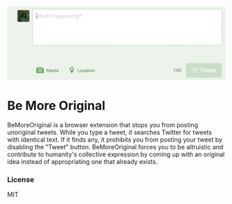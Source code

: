 <img src='example.gif'></img>

# Be More Original

BeMoreOriginal is a browser extension that stops you from posting
unoriginal tweets. While you type a tweet, it searches Twitter for
tweets with identical text. If it finds any, it prohibits you from
posting your tweet by disabling the "Tweet" button. BeMoreOriginal
forces you to be altruistic and contribute to humanity's collective
expression by coming up with an original idea instead of appropriating
one that already exists.

### License

MIT
